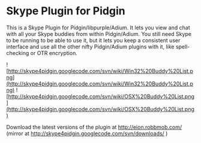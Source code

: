 # Skype Plugin for Pidgin #

This is a Skype Plugin for Pidgin/libpurple/Adium.  It lets you view and chat with all your Skype buddies from within Pidgin/Adium.  You still need Skype to be running to be able to use it, but it lets you keep a consistent user interface and use all the other nifty Pidgin/Adium plugins with it, like spell-checking or OTR encryption.

![http://skype4pidgin.googlecode.com/svn/wiki/Win32%20Buddy%20List.png](http://skype4pidgin.googlecode.com/svn/wiki/Win32%20Buddy%20List.png)
![http://skype4pidgin.googlecode.com/svn/wiki/OSX%20Buddy%20List.png](http://skype4pidgin.googlecode.com/svn/wiki/OSX%20Buddy%20List.png)

Download the latest versions of the plugin at http://eion.robbmob.com/ (mirror at http://skype4pidgin.googlecode.com/svn/downloads/ )